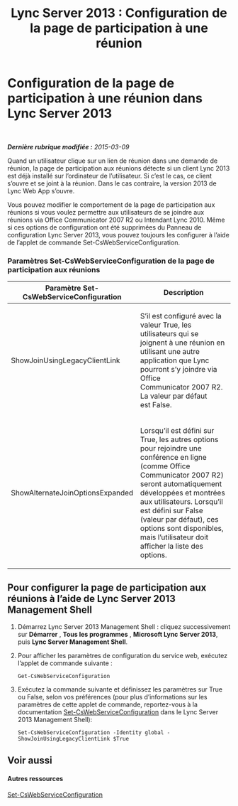 ﻿---
title: 'Lync Server 2013 : Configuration de la page de participation à une réunion'
TOCTitle: Configuration de la page de participation à une réunion
ms:assetid: 45880423-47f4-49af-b825-cbd8e3fc1046
ms:mtpsurl: https://technet.microsoft.com/fr-fr/library/JJ204861(v=OCS.15)
ms:contentKeyID: 49297069
ms.date: 05/20/2016
mtps_version: v=OCS.15
ms.translationtype: HT
---

# Configuration de la page de participation à une réunion dans Lync Server 2013

 

_**Dernière rubrique modifiée :** 2015-03-09_

Quand un utilisateur clique sur un lien de réunion dans une demande de réunion, la page de participation aux réunions détecte si un client Lync 2013 est déjà installé sur l’ordinateur de l’utilisateur. Si c’est le cas, ce client s’ouvre et se joint à la réunion. Dans le cas contraire, la version 2013 de Lync Web App s’ouvre.

Vous pouvez modifier le comportement de la page de participation aux réunions si vous voulez permettre aux utilisateurs de se joindre aux réunions via Office Communicator 2007 R2 ou Intendant Lync 2010. Même si ces options de configuration ont été supprimées du Panneau de configuration Lync Server 2013, vous pouvez toujours les configurer à l’aide de l’applet de commande Set-CsWebServiceConfiguration.

### Paramètres Set-CsWebServiceConfiguration de la page de participation aux réunions

<table>
<colgroup>
<col style="width: 50%" />
<col style="width: 50%" />
</colgroup>
<thead>
<tr class="header">
<th>Paramètre Set-CsWebServiceConfiguration</th>
<th>Description</th>
</tr>
</thead>
<tbody>
<tr class="odd">
<td><p>ShowJoinUsingLegacyClientLink</p></td>
<td><p>S’il est configuré avec la valeur True, les utilisateurs qui se joignent à une réunion en utilisant une autre application que Lync pourront s’y joindre via Office Communicator 2007 R2. La valeur par défaut est False.</p></td>
</tr>
<tr class="even">
<td><p>ShowAlternateJoinOptionsExpanded</p></td>
<td><p>Lorsqu’il est défini sur True, les autres options pour rejoindre une conférence en ligne (comme Office Communicator 2007 R2) seront automatiquement développées et montrées aux utilisateurs. Lorsqu’il est défini sur False (valeur par défaut), ces options sont disponibles, mais l’utilisateur doit afficher la liste des options.</p></td>
</tr>
</tbody>
</table>


## Pour configurer la page de participation aux réunions à l’aide de Lync Server 2013 Management Shell

1.  Démarrez Lync Server 2013 Management Shell : cliquez successivement sur **Démarrer** , **Tous les programmes** , **Microsoft Lync Server 2013**, puis **Lync Server Management Shell**.

2.  Pour afficher les paramètres de configuration du service web, exécutez l’applet de commande suivante :
    
        Get-CsWebServiceConfiguration

3.  Exécutez la commande suivante et définissez les paramètres sur True ou False, selon vos préférences (pour plus d’informations sur les paramètres de cette applet de commande, reportez-vous à la documentation [Set-CsWebServiceConfiguration](set-cswebserviceconfiguration.md) dans le Lync Server 2013 Management Shell):
    
        Set-CsWebServiceConfiguration -Identity global -ShowJoinUsingLegacyClientLink $True

## Voir aussi

#### Autres ressources

[Set-CsWebServiceConfiguration](set-cswebserviceconfiguration.md)

